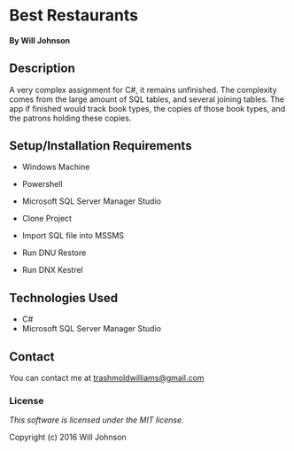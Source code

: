 # Best Restaurants

#### By Will Johnson

## Description

A very complex assignment for C#, it remains unfinished. The complexity comes from the large amount of SQL tables, and several joining tables. The app if finished would track book types, the copies of those book types, and the patrons holding these copies.

## Setup/Installation Requirements

* Windows Machine
* Powershell
* Microsoft SQL Server Manager Studio

* Clone Project
* Import SQL file into MSSMS
* Run DNU Restore
* Run DNX Kestrel

## Technologies Used

* C#
* Microsoft SQL Server Manager Studio

## Contact
You can contact me at trashmoldwilliams@gmail.com

### License

*This software is licensed under the MIT license.*

Copyright (c) 2016 Will Johnson
